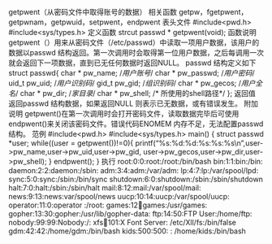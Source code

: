 getpwent（从密码文件中取得账号的数据）
相关函数
getpw，fgetpwent，getpwnam，getpwuid，setpwent，endpwent
表头文件
#include<pwd.h>
#include<sys/types.h>
定义函数
strcut passwd * getpwent(void);
函数说明
getpwent（）用来从密码文件（/etc/passwd）中读取一项用户数据，该用户的数据以passwd 结构返回。第一次调用时会取得第一位用户数据，之后每调用一次就会返回下一项数据，直到已无任何数据时返回NULL。
passwd 结构定义如下
struct passwd{
char * pw_name; /*用户账号*/
char * pw_passwd; /*用户密码*/
uid_t pw_uid; /*用户识别码*/
gid_t pw_gid; /*组识别码*/
char * pw_gecos; /*用户全名*/
char * pw_dir; /*家目录*/
char * pw_shell; /* 所使用的shell路径*/
};
返回值
返回passwd 结构数据，如果返回NULL 则表示已无数据，或有错误发生。
附加说明
getpwent()在第一次调用时会打开密码文件，读取数据完毕后可使用endpwent()来关闭该密码文件。错误代码ENOMEM 内存不足，无法配置passwd结构。
范例
#include<pwd.h>
#include<sys/types.h>
main()
{
struct passwd *user;
while((user = getpwent())!=0){
printf(“%s:%d:%d:%s:%s:%s\n”,user->pw_name,user->pw_uid,user->pw_gid,
user->pw_gecos,user->pw_dir,user->pw_shell);
}
endpwent();
}
执行
root:0:0:root:/root:/bin/bash
bin:1:1:bin:/bin:
daemon:2:2:daemon:/sbin:
adm:3:4:adm:/var/adm:
lp:4:7:lp:/var/spool/lpd:
sync:5:0:sync:/sbin:/bin/sync
shutdown:6:0:shutdown:/sbin:/sbin/shutdown
halt:7:0:halt:/sbin:/sbin/halt
mail:8:12:mail:/var/spool/mail:
news:9:13:news:var/spool/news
uucp:10:14:uucp:/var/spool/uucp:
operator:11:0:operator :/root:
games:12:100:games:/usr/games:
gopher:13:30:gopher:/usr/lib/gopher-data:
ftp:14:50:FTP User:/home/ftp:
nobody:99:99:Nobody:/:
xfs:100:101:X Font Server: /etc/Xll/fs:/bin/false
gdm:42:42:/home/gdm:/bin/bash
kids:500:500: : /home/kids:/bin/bash